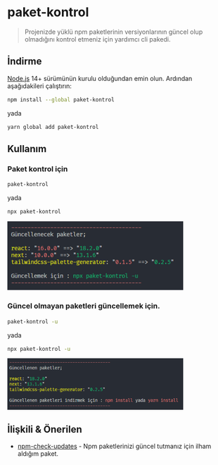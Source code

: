 # paket-kontrol

> Projenizde yüklü npm paketlerinin versiyonlarının güncel olup olmadığını kontrol etmeniz için yardımcı cli pakedi.

## İndirme

[Node.js](https://nodejs.org) 14+ sürümünün kurulu olduğundan emin olun. Ardından aşağıdakileri çalıştırın:

```sh
npm install --global paket-kontrol
```
yada
```sh
yarn global add paket-kontrol
```

## Kullanım

### Paket kontrol için
```sh
paket-kontrol
```
yada
```sh
npx paket-kontrol
```

<img src="1.png" width="400">

### Güncel olmayan paketleri güncellemek için.
```sh
paket-kontrol -u
```
yada
```sh
npx paket-kontrol -u
```

<img src="2.png" width="400">

## İlişkili & Önerilen

- [npm-check-updates](https://github.com/raineorshine/npm-check-updates) - Npm paketlerinizi güncel tutmanız için ilham aldığım paket.